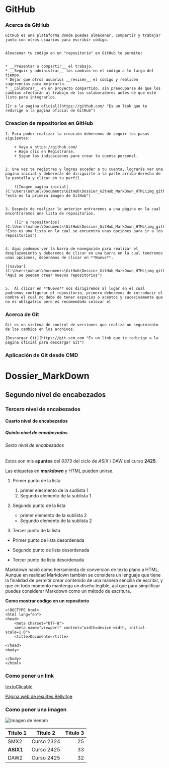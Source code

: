 # GitHub

### Acerca de GitHub

    GitHub es una plataforma donde puedes almacenar, compartir y trabajar junto con otros usuarios para escribir código.


    Almacenar tu código en un "repositorio" en GitHub te permite:


    * __Presentar o compartir__ el trabajo.
    * __Seguir y administrar__ los cambios en el código a lo largo del tiempo.
    * Dejar que otros usuarios __revisen__ el código y realicen sugerencias para mejorarlo.
    * __Colaborar__ en un proyecto compartido, sin preocuparse de que los cambios afectarán al trabajo de los colaboradores antes de que esté listo para integrarlos.

    [Ir a la pagina oficial](https://github.com/ "Es un link que te redirige a la pagina oficial de GitHub")


### Creacion de repositorios en GitHub

    1. Para poder realizar la creación deberemos de seguir los pasos siguientes: 

        + Vaya a https://github.com/
        + Haga clic en Registrarse.
        + Sigue las indicaciones para crear tu cuenta personal.

    
    2. Una vez te registres y logres acceder a tu cuenta, lograrás ver una pagina inicial y debererás de diriguirte a la parte arriba-derecha de la pantalla y clicar en tu perfil.

        ![Imagen pagina inicial](C:\Users\nahuel\Documents\GitHub\Dossier_GitHub_MarkDown_HTML\img_github\imageninicial.png "esta es la primera imagen de GitHub")


    3. Después de realizar lo anterior entraremos a una página en la cual encontraremos una lista de repositorios.

        ![Ir a repositorios](C:\Users\nahuel\Documents\GitHub\Dossier_GitHub_MarkDown_HTML\img_github\lista_opciones.png "Esto es una lista en la cual se encuentra unas opciones para ir a los repositorios")


    4. Aqui podemos ver la barra de navegación para realizar el desplazamiento y deberemos de clicar en una barra en la cual tendremos unas opciones, deberemos de clicar en **Nuevo**.

    ![navbar](C:\Users\nahuel\Documents\GitHub\Dossier_GitHub_MarkDown_HTML\img_github\barra.png "Aqui se pueden crear nuevos repositorios")

    
    5.  Al clicar en **Nuevo** nos dirigiremos al lugar en el cual podremos configurar el repositorio, primero deberemos de introducir el nombre el cual no debe de tener espacios o acentos y sucesivamente que no es obligatrio pero es recomendado colocar el 



### Acerca de Git
    
    Git es un sistema de control de versiones que realiza un seguimiento de los cambios en los archivos. 

    [Descargar Git](https://git-scm.com "Es un link que te redirige a la pagina oficial para descargar Git")


### Aplicación de Git desde CMD













[//]: <> (Explicacion de como utilizar los diferentes niveles de markdown)


# Dossier_MarkDown
## Segundo nivel de encabezados
### Tercero nivel de encabezados
#### Cuarto nivel de encabezados
##### Quinto nivel de encabezados
###### Sexto nivel de encabezados


[//]: <> (Colocacion de negrita en los parrafos)

Estos son mis __apuntes__ del *0373* del ciclo de _ASIX_ / DAW del curso **2425**.

Las etiquetas en **_markdown_** y HTML pueden unirse.

1. Primer punto de la lista
    1. primer elecmento de la sudlista 1
    2. Segundo elemento de la sublista 1
2. Segundo punto de la lista
    * primer elemento de la sublista 2
    * Segundo elemento de la sublista 2







3. Tercer punto de la lista

* Primer punto de lista desordenada
- Segundo punto de lista desordenada
+ Tercer punto de lista desordenada









Markdown nació como herramienta de conversión de texto plano a HTML.
Aunque en realidad Markdown también se considera un lenguaje que tiene la finalidad de permitir crear contenido de una manera sencilla de escribir, y que en todo momento mantenga un diseño legible, así que para simplificar puedes considerar Markdown como un método de escritura.

**Como mostrar código en un repositorio**

```
<!DOCTYPE html>
<html lang="en">
<head>
    <meta charset="UTF-8">
    <meta name="viewport" content="width=device-width, initial-scale=1.0">
    <title>Documento</title>

</head>
<body>

</body>
</html>
```

### Como poner un link
[textoClicable](URL "Titulo opcional")

[Página web de jesuïtes Bellvitge](https://www.fje.edu/ca/jesuites-bellvitge/lescola "Titulo Opcional")


### Como poner una imagen

![Imagen de Venom](https://github.com/Nahuel-00/Dossier_MarkDown/blob/main/spider.jpg "Titulo opcional")

| Titulo 1| Titulo 2 | Titulo 3 |
|-------------|:---------:|---------:|
| SMX2     | Curso 2324   | 25  |
| **ASIX1**     | Curso 2425   | 33 |
| DAW2     | Curso 2425   | 32 |




